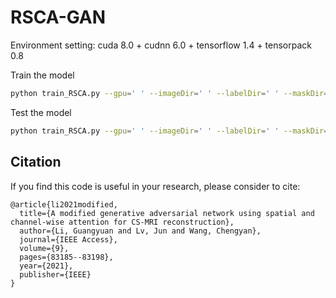 # RSCA-GAN

Environment setting: cuda 8.0 + cudnn 6.0 + tensorflow 1.4 + tensorpack 0.8

Train the model
```bash
python train_RSCA.py --gpu=' ' --imageDir=' ' --labelDir=' ' --maskDir=' ' 
```
Test the model
```bash
python train_RSCA.py --gpu=' ' --imageDir=' ' --labelDir=' ' --maskDir=' ' --sample='result/knee_mask_8x/' --load='train_log/knee_mask_8x/max-validation_PSNR_boost_A.data-00000-of-00001'
```

## Citation
If you find this code is useful in your research, please consider to cite:

```
@article{li2021modified,
  title={A modified generative adversarial network using spatial and channel-wise attention for CS-MRI reconstruction},
  author={Li, Guangyuan and Lv, Jun and Wang, Chengyan},
  journal={IEEE Access},
  volume={9},
  pages={83185--83198},
  year={2021},
  publisher={IEEE}
}
```

